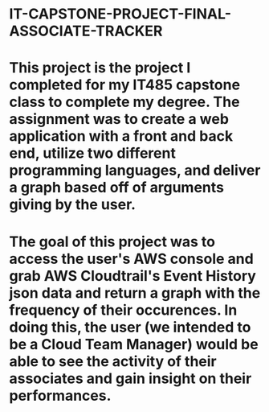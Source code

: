 # IT-CAPSTONE-PROJECT-FINAL-ASSOCIATE-TRACKER


# This project is the project I completed for my IT485 capstone class to complete my degree. The assignment was to create a web application with a front and back end, utilize two different programming languages, and deliver a graph based off of arguments giving by the user.


# The goal of this project was to access the user's AWS console and grab AWS Cloudtrail's Event History json data and return a graph with the frequency of their occurences. In doing this, the user (we intended to be a Cloud Team Manager) would be able to see the activity of their associates and gain insight on their performances. 
